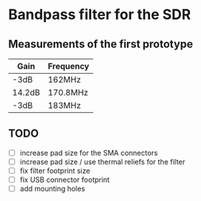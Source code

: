 # Bandpass filter for the SDR

## Measurements of the first prototype

| Gain   | Frequency |
|--------|-----------|
|-3dB    | 162MHz    |
| 14.2dB | 170.8MHz  |
| -3dB   | 183MHz    |

## TODO

- [ ] increase pad size for the SMA connectors
- [ ] increase pad size / use thermal reliefs for the filter
- [ ] fix filter footprint size
- [ ] fix USB connector footprint
- [ ] add mounting holes
